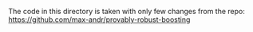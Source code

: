 The code in this directory is taken with only few changes from the repo:
https://github.com/max-andr/provably-robust-boosting